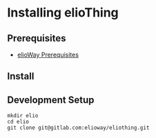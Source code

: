 # Installing elioThing
## Prerequisites
- [elioWay Prerequisites](https://elioway.gitlab.io/installing.html)
## Install
## Development Setup
```shell
mkdir elio
cd elio
git clone git@gitlab.com:elioway/eliothing.git
```
